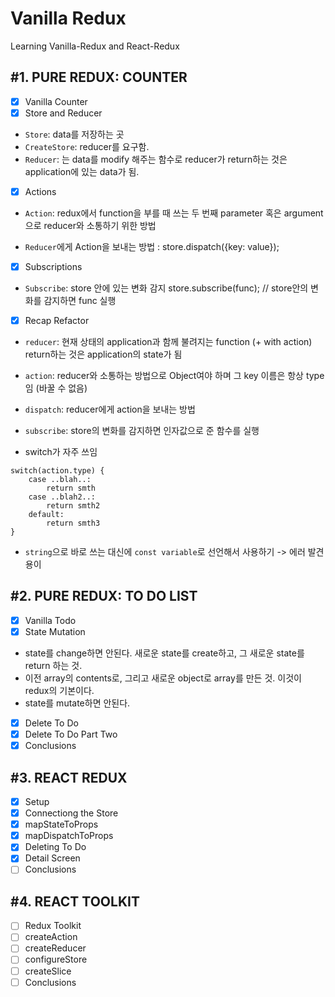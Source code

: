 # Vanilla Redux

Learning Vanilla-Redux and React-Redux

## #1. PURE REDUX: COUNTER

- [x] Vanilla Counter
- [x] Store and Reducer

- `Store`: data를 저장하는 곳
- `CreateStore`: reducer를 요구함.
- `Reducer`: 는 data를 modify 해주는 함수로 reducer가 return하는 것은 application에 있는 data가 됨.

- [x] Actions

- `Action`: redux에서 function을 부를 때 쓰는 두 번째 parameter 혹은 argument으로 reducer와 소통하기 위한 방법

- `Reducer`에게 Action을 보내는 방법 : store.dispatch({key: value});

- [x] Subscriptions

- `Subscribe`: store 안에 있는 변화 감지
  store.subscribe(func); // store안의 변화를 감지하면 func 실행

- [x] Recap Refactor

- `reducer`: 현재 상태의 application과 함께 불려지는 function (+ with action) return하는 것은 application의 state가 됨

- `action`: reducer와 소통하는 방법으로 Object여야 하며 그 key 이름은 항상 type임 (바꿀 수 없음)

- `dispatch`: reducer에게 action을 보내는 방법

- `subscribe`: store의 변화를 감지하면 인자값으로 준 함수를 실행

- switch가 자주 쓰임

```
switch(action.type) {
    case ..blah..:
        return smth
    case ..blah2..:
        return smth2
    default:
        return smth3
}
```

- `string`으로 바로 쓰는 대신에 `const variable`로 선언해서 사용하기 -> 에러 발견 용이

## #2. PURE REDUX: TO DO LIST

- [x] Vanilla Todo
- [x] State Mutation

- state를 change하면 안된다. 새로운 state를 create하고, 그 새로운 state를 return 하는 것.
- 이전 array의 contents로, 그리고 새로운 object로 array를 만든 것. 이것이 redux의 기본이다.
- state를 mutate하면 안된다.

- [x] Delete To Do
- [x] Delete To Do Part Two
- [x] Conclusions

## #3. REACT REDUX

- [x] Setup
- [x] Connectiong the Store
- [x] mapStateToProps
- [x] mapDispatchToProps
- [x] Deleting To Do
- [x] Detail Screen
- [ ] Conclusions

## #4. REACT TOOLKIT

- [ ] Redux Toolkit
- [ ] createAction
- [ ] createReducer
- [ ] configureStore
- [ ] createSlice
- [ ] Conclusions
